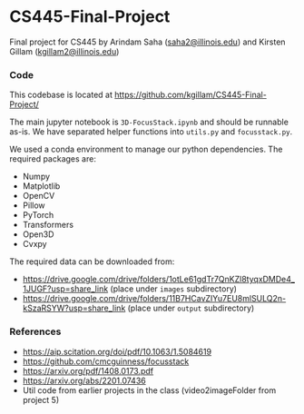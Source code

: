 # CS445-Final-Project
Final project for CS445
by Arindam Saha (saha2@illinois.edu) and Kirsten Gillam (kgillam2@illinois.edu)

### Code

This codebase is located at https://github.com/kgillam/CS445-Final-Project/

The main jupyter notebook is `3D-FocusStack.ipynb` and should be runnable as-is. We have separated helper functions into `utils.py` and `focusstack.py`.

We used a conda environment to manage our python dependencies. The required packages are:
- Numpy
- Matplotlib
- OpenCV
- Pillow
- PyTorch
- Transformers
- Open3D
- Cvxpy

The required data can be downloaded from:
- https://drive.google.com/drive/folders/1otLe61gdTr7QnKZl8tyqxDMDe4_1JUGF?usp=share_link (place under `images` subdirectory)
- https://drive.google.com/drive/folders/11B7HCavZIYu7EU8mlSULQ2n-kSzaRSYW?usp=share_link (place under `output` subdirectory)

### References
- https://aip.scitation.org/doi/pdf/10.1063/1.5084619
- https://github.com/cmcguinness/focusstack
- https://arxiv.org/pdf/1408.0173.pdf
- https://arxiv.org/abs/2201.07436
- Util code from earlier projects in the class (video2imageFolder from project 5)

